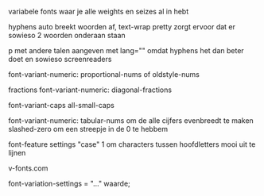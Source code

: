 variabele fonts waar je alle weights en seizes al in hebt

hyphens auto breekt woorden af, text-wrap pretty zorgt ervoor dat er sowieso 2 woorden onderaan staan

p met andere talen aangeven met lang="" omdat hyphens het dan beter doet en sowieso screenreaders

font-variant-numeric: proportional-nums of oldstyle-nums

fractions font-variant-numeric: diagonal-fractions

font-variant-caps all-small-caps

font-variant-numeric: tabular-nums om de alle cijfers evenbreedt te maken
slashed-zero om een streepje in de 0 te hebbem

font-feature settings "case" 1 om characters tussen hoofdletters mooi uit te lijnen

v-fonts.com


font-variation-settings = "..." waarde;